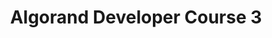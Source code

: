 ---
title: "Algorand Developer Course 3"
description: "Learn all you need to know about accounts on Algorand, what it consists of like keys and addresses, and the wallets and accounts.  By the end of this module, you will understand how mnemonics are generated in Algorand accounts, understood the various types of accounts on Algorand, and you will learn how to use goal CLI to create an account and import it into MyAlgo Wallet."
type: "course"
category: "Algorand Protocol Course,Algorand Components,Algorand Wallet"
difficulty: ""
summary: "Understanding and creating of accounts on Algorand using goal CLI"
file_path: ""
image: "https://assets-global.website-files.com/5e39e095596498a8b9624af1/5ffca6e3e0d8ad9231cc2af6_Portfolio-course---final.png"
link: "https://drive.google.com/file/d/1hW6KNfR_TwhYhIvHpNWxplTCXlj-bGbp/view"
status: "open"
---